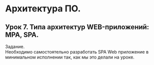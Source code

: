 # Архитектура ПО.
## Урок 7. Типа архитектур WEB-приложений: MPA, SPA.
Задание.  
  Необходимо самостоятельно разработать SPA Web приложение в минимальном исполнении так, как мы это делали на уроке.